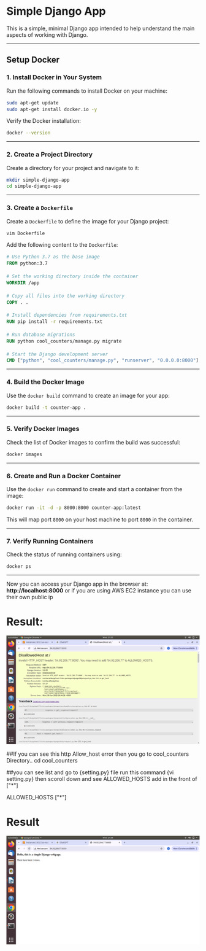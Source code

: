 # Simple Django App

This is a simple, minimal Django app intended to help understand the main aspects of working with Django.

---

## Setup Docker

### 1. Install Docker in Your System
Run the following commands to install Docker on your machine:

```bash
sudo apt-get update 
sudo apt-get install docker.io -y
```

Verify the Docker installation:
```bash
docker --version
```

---

### 2. Create a Project Directory
Create a directory for your project and navigate to it:

```bash
mkdir simple-django-app
cd simple-django-app
```

---

### 3. Create a `Dockerfile`
Create a `Dockerfile` to define the image for your Django project:

```bash
vim Dockerfile
```

Add the following content to the `Dockerfile`:

```dockerfile
# Use Python 3.7 as the base image
FROM python:3.7

# Set the working directory inside the container
WORKDIR /app

# Copy all files into the working directory
COPY . .

# Install dependencies from requirements.txt
RUN pip install -r requirements.txt

# Run database migrations
RUN python cool_counters/manage.py migrate

# Start the Django development server
CMD ["python", "cool_counters/manage.py", "runserver", "0.0.0.0:8000"]
```

---

### 4. Build the Docker Image
Use the `docker build` command to create an image for your app:

```bash
docker build -t counter-app .
```

---

### 5. Verify Docker Images
Check the list of Docker images to confirm the build was successful:

```bash
docker images
```

---

### 6. Create and Run a Docker Container
Use the `docker run` command to create and start a container from the image:

```bash
docker run -it -d -p 8000:8000 counter-app:latest
```

This will map port `8000` on your host machine to port `8000` in the container.

---

### 7. Verify Running Containers
Check the status of running containers using:

```bash
docker ps
```

---


Now you can access your Django app in the browser at:  
**http://localhost:8000** or  if you are using AWS EC2 instance you can use their own public ip

# Result:
![staticwebsite](image1.png)

##If you can see this http Allow_host error then you go to cool_counters Directory..
cd cool_counters

##you can see list and go to {setting.py} file run this command {vi setting.py} then scoroll down and see ALLOWED_HOSTS add in the front of ["*"]

ALLOWED_HOSTS  ["*"]

# Result
![staticwebsite](image2.png)





